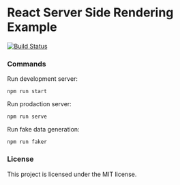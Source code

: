 # React Server Side Rendering Example

<a href="https://travis-ci.org/maximten/ssr">
  <img src="https://travis-ci.org/maximten/ssr.svg?branch=master" alt="Build Status"/>
</a>

### Commands
Run development server:
```shell
npm run start
```
Run prodaction server:
```shell
npm run serve
```
Run fake data generation:
```shell
npm run faker
```

### License

This project is licensed under the MIT license.
